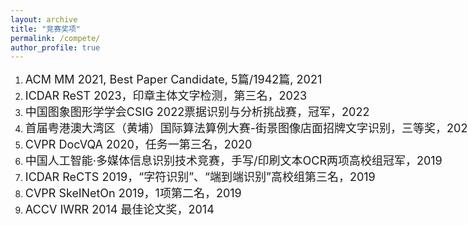 ```yaml
---
layout: archive
title: "竞赛奖项"
permalink: /compete/
author_profile: true
---
```


<div class="mi-box">
  <div class="mib-c ">
    <p></p>
    <ol style="text-wrap: wrap;">
      <li>
        <span style="text-wrap: nowrap;"><font size="4">ACM MM 2021, Best Paper Candidate, 5篇/1942篇, 2021</font></span>
      </li>
      <li>
        <span style="text-wrap: nowrap;"><font size="4">ICDAR ReST 2023，印章主体文字检测，第三名，2023</font></span>
      </li>
      <li>
        <span style="text-wrap: nowrap;"><font size="4">中国图象图形学学会CSIG 2022票据识别与分析挑战赛，冠军，2022</font></span>
      </li>
      <li>
        <span style="text-wrap: nowrap;"><font size="4">首届粤港澳大湾区（黄埔）国际算法算例大赛-街景图像店面招牌文字识别，三等奖，2022</font></span>
      </li>
      <li>
        <span style="text-wrap: nowrap;"><font size="4">CVPR DocVQA 2020，任务一第三名，2020</font></span>
      </li>
      <li>
        <span style="text-wrap: nowrap;"><font size="4">中国人工智能·多媒体信息识别技术竞赛，手写/印刷文本OCR两项高校组冠军，2019</font></span>
      </li>
      <li>
        <span style="text-wrap: nowrap;"><font size="4">ICDAR ReCTS 2019，“字符识别”、“端到端识别”高校组第三名，2019</font></span>
      </li>
      <li>
        <span style="text-wrap: nowrap;"><font size="4">CVPR SkelNetOn 2019，1项第二名，2019</font></span>
      </li>
      <li>
        <span style="text-wrap: nowrap;"><font size="4">ACCV IWRR 2014 最佳论文奖，2014&nbsp;</font></span>
      </li>
    </ol>
    <p></p>
  </div>
</div>
